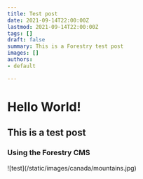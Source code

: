 ```yaml
---
title: Test post
date: 2021-09-14T22:00:00Z
lastmod: 2021-09-14T22:00:00Z
tags: []
draft: false
summary: This is a Forestry test post
images: []
authors:
- default

---
```

# Hello World!

## This is a test post

### Using the Forestry CMS

!\[test\](/static/images/canada/mountains.jpg)